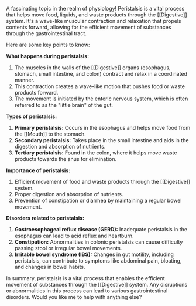 
A fascinating topic in the realm of physiology!
Peristalsis is a vital process that helps move food, liquids, and waste products through the [[Digestive]] system. It's a wave-like muscular contraction and relaxation that propels contents forward, allowing for the efficient movement of substances through the gastrointestinal tract.

Here are some key points to know:

**What happens during peristalsis:**

1. The muscles in the walls of the [[Digestive]] organs (esophagus, stomach, small intestine, and colon) contract and relax in a coordinated manner.
2. This contraction creates a wave-like motion that pushes food or waste products forward.
3. The movement is initiated by the enteric nervous system, which is often referred to as the "little brain" of the gut.

**Types of peristalsis:**

1. **Primary peristalsis:** Occurs in the esophagus and helps move food from the [[Mouth]] to the stomach.
2. **Secondary peristalsis:** Takes place in the small intestine and aids in the digestion and absorption of nutrients.
3. **Tertiary peristalsis:** Found in the colon, where it helps move waste products towards the anus for elimination.

**Importance of peristalsis:**

1. Efficient movement of food and waste products through the [[Digestive]] system.
2. Proper digestion and absorption of nutrients.
3. Prevention of constipation or diarrhea by maintaining a regular bowel movement.

**Disorders related to peristalsis:**

1. **Gastroesophageal reflux disease (GERD):** Inadequate peristalsis in the esophagus can lead to acid reflux and heartburn.
2. **Constipation:** Abnormalities in colonic peristalsis can cause difficulty passing stool or irregular bowel movements.
3. **Irritable bowel syndrome (IBS):** Changes in gut motility, including peristalsis, can contribute to symptoms like abdominal pain, bloating, and changes in bowel habits.

In summary, peristalsis is a vital process that enables the efficient movement of substances through the [[Digestive]] system. Any disruptions or abnormalities in this process can lead to various gastrointestinal disorders.
Would you like me to help with anything else?
